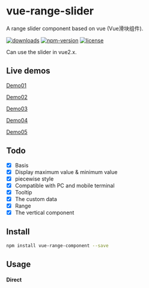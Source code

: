 # vue-range-slider
A range slider component based on vue (Vue滑块组件).

[![downloads](https://img.shields.io/npm/dt/vue-range-component.svg)](https://www.npmjs.com/package/vue-range-component)
[![npm-version](https://img.shields.io/npm/v/vue-range-component.svg)](https://www.npmjs.com/package/vue-range-component)
[![license](https://img.shields.io/npm/l/express.svg)]()

Can use the slider in vue2.x.

## Live demos

[Demo01](https://jsfiddle.net/xwpongithub/mtzpr21g/)

[Demo02](https://jsfiddle.net/xwpongithub/njdwphrm/)

[Demo03](https://jsfiddle.net/xwpongithub/q3xpkgcy/)

[Demo04](https://jsfiddle.net/xwpongithub/0skre953/)

[Demo05](https://jsfiddle.net/xwpongithub/vfgw1hks/)

## Todo

- [x] Basis
- [x] Display maximum value & minimum value
- [x] piecewise style
- [x] Compatible with PC and mobile terminal
- [x] Tooltip
- [x] The custom data
- [x] Range
- [x] The vertical component

## Install
``` bash
npm install vue-range-component --save
```

## Usage

#### Direct <script> include

```html
  <link rel="stylesheet" href="https://unpkg.com/vue-range-component@1.0.3/dist/vue-range-slider.min.css">
  <script src="https://unpkg.com/vue-range-component@1.0.3/dist/vue-range-slider.min.js"></script>
```

#### Use in vue project

```html
<template>
  <div>
    <vue-range-slider ref="slider" v-model="value"></vue-range-slider>
  </div>
</template>
<script>
import 'vue-range-component/dist/vue-range-slider.css'
import VueRangeSlider from 'vue-range-component'

export default {
  data() {
    return {
      value: 1
    }
  },
  components: {
    VueRangeSlider
  }
}
</script>
```

## Exceptions
if the component initialization in a `v-show="false" / display: none` container or use `transform / animation / margin` to change the location of the component, there may be an exception ( The slider cannot be used, because the component can not initialize the size or slider position ).

The solution:
 1. using `v-if` instead of `v-show` or `display: none`.
 2. use prop `show` to control display.
 3. After the component appears, to call the `refresh` method.

## Options

### Props
| Props       | Type          | Default  | Description  |
| ----------- |:--------------| ---------|--------------|
| direction   | String        | horizontal | Set the direction of the component, optional value: ['horizontal', 'vertical'] |
| event-type  | String        | auto   | The event type, optional value: ['auto', 'none'] |
| width       | Number[,String(in horizontal)] | auto | Width of the component |
| height      | Number[,String(in vertical)] | 6        | Height of the component |
| dot-size    | Number        | 16       | Determines width and height of the sliders. to set different values of `width` & `height` use `dot-width` & `dot-height` props |
| dot-width   | Number        | value of `dot-size` prop | Width of sliders. If specified, overrides value of `dot-size` |
| dot-height  | Number        | value of `dot-size` prop | Height of sliders. If specified, overrides value of `dot-size` |
| min         | Number        | 0        | The minimum numerical value that can be selected  |
| max         | Number        | 100      | The maximum numerical value that can be selected  |
| step   | Number        | 1        | The gap between the values |
| show        | Boolean       | true     | Display of the component |
| speed       | Number        | 0.5      | Transition time |
| disabled    | Boolean[, Array<Boolean>(in range model)]  | false    | Whether to disable the component |
| debug       | Boolean       | true | If you do not need to print errors in the production environment, can be set to `process.env.NODE_ENV !== 'production'` |
| piecewise   | Boolean       | false    | Whether to display sub-values as as piecewise nodes |
| piecewise-label*   | Boolean  | false  | Whether to display the label. |
| tooltip     | String, Boolean | always    | Control the tooltip, optional value: ['hover', 'always', false] |
| tooltip-dir | String[,Array(in range model) | top(in horizontal)or left(in vertical) | Set the direction of the tooltip, optional value: ['top', 'bottom', 'left', 'right'] |
| reverse     | Boolean       | false    | Whether the component reverse (such as Right to left, Top to bottom) |
| value       | Number, String, Array, Object  | 0        | Initial value (if the value for the array open range model) |
| data        | Array         | null     | The custom data. |
| clickable   | Boolean       | true     | Whether or not the slider is clickable as well as drag-able |
| enable-cross*   | Boolean    | true     | Whether to allow crossover in range mode |
| start-animation* | Boolean    | false    | Whether to enable the initial animation |
| tooltip-merge* | Boolean       | true    | Whether to merge with tooltip overlap |
| merge-formatter* | String, Function  | null    | Formatting of the merged value, for example: `merge-formatter="¥{value1} ~ ¥{value2}"` or `` merge-formatter: (v1, v2) => `¥${v1} ~ ¥${v2}` ``. |
| stop-propagation*  | Boolean       | false    | All events call `stopPropagation` |
| real-time*  | Boolean       | false    | Whether the real-time computing the layout of the components |
| lazy*       | Boolean       | false    | At the end of the drag and drop, to synchronization value (if each update to high consumption of operation (such as Ajax), it is more useful) |
| fixed*  | Boolean       | false    | Fixed distance between two values (valid only in range mode). [Example]
| min-range*  | Number       | null    | Minimum range in range mode
| max-range*  | Number       | null    | Maximum range in range mode
| process-draggable*  | Boolean       | false    | Whether the process bar is draggable (valid only in range mode). |
| formatter*        | String,Function | null   | Formatting of a tooltip's values, for example: `formatter='¥{value}'` or `` formatter: (v) => `¥${v}` ``. |
| use-keyboard*        | Boolean | false   | Whether to open the keyboard control (Only support the arrow keys). |
| actions-keyboard*        | Array | `[(i) => i - 1, (i) => i + 1]`  | In the keyboard control mode, reduce(←, ↓) and increase(→, ↑) the calling method.(`i` is the index value) |
| bg-style*         | Object | null  | The style of the background. |
| slider-style*     | Object[, Array(in range model), Function<Value, Index>] | null  | The style of the slider. |
| disabled-style*   | Object | null  | The style of the slider in disabled state. |
| disabled-dot-style*   | Object, Array, Function<Value, Index>] | null  | The style of the dot in disabled state. |
| process-style*    | Object | null  | The style of the process bar. |
| piecewise-style*  | Object | null  | The style of the piecewise dot. |
| piecewise-active-style*  | Object | null  | The style of the piecewise dot in the activated state. |
| tooltip-style*    | Object[, Array(in range model), Function<Value, Index>] | null  | The style of the tooltip. |
| label-style*      | Object | null  | The style of the label. |
| label-active-style*      | Object | null  | The style of the label in the activated state. |
| focus-style*     | Object[, Array(in range model), Function<Value, Index>] | null  | The style of the slider when it is focused. (Works only when `use-keyboard` is `true`) |

### Function
| Name        | Type           | Description                |
| ----------- |:---------------| ---------------------------|
| setValue    | Params: value [, noCallback: boolean, speed: number] | set value of the component |
| setIndex    | Params: index* | set index of the component |
| getValue    | Return: value  | get value of the component |
| getIndex    | Return: index* | get index of the component |
| refresh     | null           | Refresh the component      |

* [ index ] is the index to the array in the custom data model *
* [ index ] is equal to (( value - min ) / interval ) in normal mode *

### Events
| Name          | Type          | Description  |
| --------------|:--------------|--------------|
| slide-end     | Params: value[Number \| Array]  | values change when the callback function. (Changes in the direct assignment value will not trigger the callback, it is recommended to use `setValue` method) |
| drag-start    | Params: context[Object]| Drag the start event |
| drag-end      | Params: context[Object]| Drag the end event |
| on-keypress   | Params: value[Number \| Array]| keyboard event |

### Slot
| Name          | Description  |
| --------------|--------------|
| dot          	| Customize the dot slot. optional value: [value, disabled, index(only range model)] |
| tooltip       | Customize the tooltip slot. optional value: [`value`, `index`, `disabled`(only range model), `merge`(only tooltipMerge is `true`)] |
| piecewise     | Customize the piecewise slot. optional value: [`label`, `index`, `active`, `first`, `last`] |
| label         | Customize the label slot. optional value: [`label`, `index`, `active`, `first`, `last`] |

[#](https://vuejs.org/v2/guide/components.html#Scoped-Slots) When using the template element as a slot, can add special properties `scope` or `slot-scope` to get the value.

e.g.
```html
<vue-range-slider v-model="value">
  <template slot="tooltip" scope="{value}">
    <div class="diy-tooltip">
      {{ value }}
    </div>
  </template>
</vue-range-slider>

<!-- In vue2.5 above, please use slot-scope instead of scope -->
<vue-range-slider v-model="value">
  <div class="diy-tooltip" slot="tooltip" slot-scope="{ value }">
    {{ value }}
  </div>
</vue-range-slider>
```

## Using it with NUXT.js

This hack is just to avoid the server side 'document' error when using it with Nuxt.js.
Use it if you don't need to have this component rendered on the server side.

1. Install [this](https://github.com/egoist/vue-no-ssr) and add it to the variable `components`. i.e.
```js
import NoSSR from 'vue-no-ssr'

let components = {
    /**
     * Add No Server Side Render component
     * to make client DOM math the server DOM
     */
    'no-ssr': NoSSR
}
```

2. In your template, encapsulate 'vue-range-slider' into the 'no-ssr' component to avoid render the html on the server like this:
```html
<no-ssr>
    <vue-range-slider ref="slider"></vue-range-slider>
</no-ssr>
```

3. Require the library just for client side and add the 'vue-range-slider' component to the template component list
```js
if (process.browser) {
    // in older versions of nuxt, it's process.BROWSER_BUILD
    let VueRangeSlider = require('vue-range-component')
    components['vue-range-slider'] = VueRangeSlider
}
```

4. Apply the components
```js
export default {
    components
}
```

## License

[MIT](LICENSE)
